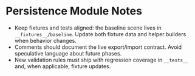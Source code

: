 # Persistence Module Notes

- Keep fixtures and tests aligned: the baseline scene lives in `__fixtures__/baseline`. Update both fixture data and helper builders when behavior changes.
- Comments should document the live export/import contract. Avoid speculative language about future phases.
- New validation rules must ship with regression coverage in `__tests__` and, when applicable, fixture updates.
